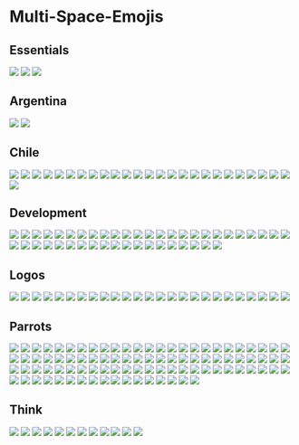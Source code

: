 Multi-Space-Emojis
==============

Essentials
-----
![](https://raw.githubusercontent.com/energon-a-secas/Multi-Space-Emojis/master/emojis/essentials/notfound.png)
![](https://raw.githubusercontent.com/energon-a-secas/Multi-Space-Emojis/master/emojis/essentials/clap2.gif)
![](https://raw.githubusercontent.com/energon-a-secas/Multi-Space-Emojis/master/emojis/essentials/f.png)

Argentina
-----
![](https://raw.githubusercontent.com/energon-a-secas/Multi-Space-Emojis/master/emojis/argentina/josha.png)
![](https://raw.githubusercontent.com/energon-a-secas/Multi-Space-Emojis/master/emojis/argentina/pipeno.png)


Chile
-----
![](https://raw.githubusercontent.com/energon-a-secas/Multi-Space-Emojis/master/emojis/chile/palta.png)
![](https://raw.githubusercontent.com/energon-a-secas/Multi-Space-Emojis/master/emojis/chile/jadue.png)
![](https://raw.githubusercontent.com/energon-a-secas/Multi-Space-Emojis/master/emojis/chile/zico.png)
![](https://raw.githubusercontent.com/energon-a-secas/Multi-Space-Emojis/master/emojis/chile/tepillamos.png)
![](https://raw.githubusercontent.com/energon-a-secas/Multi-Space-Emojis/master/emojis/chile/miraesawea.png)
![](https://raw.githubusercontent.com/energon-a-secas/Multi-Space-Emojis/master/emojis/chile/pare.png)
![](https://raw.githubusercontent.com/energon-a-secas/Multi-Space-Emojis/master/emojis/chile/tostada.png)
![](https://raw.githubusercontent.com/energon-a-secas/Multi-Space-Emojis/master/emojis/chile/mentholatum.png)
![](https://raw.githubusercontent.com/energon-a-secas/Multi-Space-Emojis/master/emojis/chile/carabinero.png)
![](https://raw.githubusercontent.com/energon-a-secas/Multi-Space-Emojis/master/emojis/chile/pedro_engel.png)
![](https://raw.githubusercontent.com/energon-a-secas/Multi-Space-Emojis/master/emojis/chile/flaitechileno.png)
![](https://raw.githubusercontent.com/energon-a-secas/Multi-Space-Emojis/master/emojis/chile/jabra.png)
![](https://raw.githubusercontent.com/energon-a-secas/Multi-Space-Emojis/master/emojis/chile/sospechosalacuestion.png)
![](https://raw.githubusercontent.com/energon-a-secas/Multi-Space-Emojis/master/emojis/chile/quepaso.gif)
![](https://raw.githubusercontent.com/energon-a-secas/Multi-Space-Emojis/master/emojis/chile/udechile.png)
![](https://raw.githubusercontent.com/energon-a-secas/Multi-Space-Emojis/master/emojis/chile/comolosupo.png)
![](https://raw.githubusercontent.com/energon-a-secas/Multi-Space-Emojis/master/emojis/chile/mapuche.png)
![](https://raw.githubusercontent.com/energon-a-secas/Multi-Space-Emojis/master/emojis/chile/thinking_vidal.jpg)
![](https://raw.githubusercontent.com/energon-a-secas/Multi-Space-Emojis/master/emojis/chile/gigiculo.png)
![](https://raw.githubusercontent.com/energon-a-secas/Multi-Space-Emojis/master/emojis/chile/mesatacataca.png)
![](https://raw.githubusercontent.com/energon-a-secas/Multi-Space-Emojis/master/emojis/chile/plop.png)
![](https://raw.githubusercontent.com/energon-a-secas/Multi-Space-Emojis/master/emojis/chile/nyanchile.gif)
![](https://raw.githubusercontent.com/energon-a-secas/Multi-Space-Emojis/master/emojis/chile/colocolo.png)
![](https://raw.githubusercontent.com/energon-a-secas/Multi-Space-Emojis/master/emojis/chile/segundo.png)
![](https://raw.githubusercontent.com/energon-a-secas/Multi-Space-Emojis/master/emojis/chile/chaleco_amarillo.png)
![](https://raw.githubusercontent.com/energon-a-secas/Multi-Space-Emojis/master/emojis/chile/asitalcual.png)

Development
-----
![](https://raw.githubusercontent.com/energon-a-secas/Multi-Space-Emojis/master/emojis/development/auth0.jpg)
![](https://raw.githubusercontent.com/energon-a-secas/Multi-Space-Emojis/master/emojis/development/aws.png)
![](https://raw.githubusercontent.com/energon-a-secas/Multi-Space-Emojis/master/emojis/development/firebase.png)
![](https://raw.githubusercontent.com/energon-a-secas/Multi-Space-Emojis/master/emojis/development/github.png)
![](https://raw.githubusercontent.com/energon-a-secas/Multi-Space-Emojis/master/emojis/development/go.png)
![](https://raw.githubusercontent.com/energon-a-secas/Multi-Space-Emojis/master/emojis/development/goland.png)
![](https://raw.githubusercontent.com/energon-a-secas/Multi-Space-Emojis/master/emojis/development/google_cloud.png)
![](https://raw.githubusercontent.com/energon-a-secas/Multi-Space-Emojis/master/emojis/development/gopher_dancing.gif)
![](https://raw.githubusercontent.com/energon-a-secas/Multi-Space-Emojis/master/emojis/development/grafana.png)
![](https://raw.githubusercontent.com/energon-a-secas/Multi-Space-Emojis/master/emojis/development/humo.gif)
![](https://raw.githubusercontent.com/energon-a-secas/Multi-Space-Emojis/master/emojis/development/javascript.png)
![](https://raw.githubusercontent.com/energon-a-secas/Multi-Space-Emojis/master/emojis/development/jenkins_ci.png)
![](https://raw.githubusercontent.com/energon-a-secas/Multi-Space-Emojis/master/emojis/development/jenkins_devil.png)
![](https://raw.githubusercontent.com/energon-a-secas/Multi-Space-Emojis/master/emojis/development/jenkins_explode.gif)
![](https://raw.githubusercontent.com/energon-a-secas/Multi-Space-Emojis/master/emojis/development/jenkins_party.gif)
![](https://raw.githubusercontent.com/energon-a-secas/Multi-Space-Emojis/master/emojis/development/jenkins_triggered.gif)
![](https://raw.githubusercontent.com/energon-a-secas/Multi-Space-Emojis/master/emojis/development/jira.png)
![](https://raw.githubusercontent.com/energon-a-secas/Multi-Space-Emojis/master/emojis/development/k8s.png)
![](https://raw.githubusercontent.com/energon-a-secas/Multi-Space-Emojis/master/emojis/development/kc.jpg)
![](https://raw.githubusercontent.com/energon-a-secas/Multi-Space-Emojis/master/emojis/development/merge.png)
![](https://raw.githubusercontent.com/energon-a-secas/Multi-Space-Emojis/master/emojis/development/merged-m.png)
![](https://raw.githubusercontent.com/energon-a-secas/Multi-Space-Emojis/master/emojis/development/merged-e.png)
![](https://raw.githubusercontent.com/energon-a-secas/Multi-Space-Emojis/master/emojis/development/merged-r.png)
![](https://raw.githubusercontent.com/energon-a-secas/Multi-Space-Emojis/master/emojis/development/merged-g.png)
![](https://raw.githubusercontent.com/energon-a-secas/Multi-Space-Emojis/master/emojis/development/merged-e2.png)
![](https://raw.githubusercontent.com/energon-a-secas/Multi-Space-Emojis/master/emojis/development/merged-d.png)
![](https://raw.githubusercontent.com/energon-a-secas/Multi-Space-Emojis/master/emojis/development/nodejs.png)
![](https://raw.githubusercontent.com/energon-a-secas/Multi-Space-Emojis/master/emojis/development/owasp.png)
![](https://raw.githubusercontent.com/energon-a-secas/Multi-Space-Emojis/master/emojis/development/php-ceo.png)
![](https://raw.githubusercontent.com/energon-a-secas/Multi-Space-Emojis/master/emojis/development/prometheus.png)
![](https://raw.githubusercontent.com/energon-a-secas/Multi-Space-Emojis/master/emojis/development/pubsub.png)
![](https://raw.githubusercontent.com/energon-a-secas/Multi-Space-Emojis/master/emojis/development/pulumi.png)
![](https://raw.githubusercontent.com/energon-a-secas/Multi-Space-Emojis/master/emojis/development/python.png)
![](https://raw.githubusercontent.com/energon-a-secas/Multi-Space-Emojis/master/emojis/development/rabbitmq.png)
![](https://raw.githubusercontent.com/energon-a-secas/Multi-Space-Emojis/master/emojis/development/ruby.png)
![](https://raw.githubusercontent.com/energon-a-secas/Multi-Space-Emojis/master/emojis/development/scrum_mom.png)
![](https://raw.githubusercontent.com/energon-a-secas/Multi-Space-Emojis/master/emojis/development/sketch.png)
![](https://raw.githubusercontent.com/energon-a-secas/Multi-Space-Emojis/master/emojis/development/splunk.png)
![](https://raw.githubusercontent.com/energon-a-secas/Multi-Space-Emojis/master/emojis/development/stackoverflow.png)
![](https://raw.githubusercontent.com/energon-a-secas/Multi-Space-Emojis/master/emojis/development/sublime.png)
![](https://raw.githubusercontent.com/energon-a-secas/Multi-Space-Emojis/master/emojis/development/swift.png)
![](https://raw.githubusercontent.com/energon-a-secas/Multi-Space-Emojis/master/emojis/development/terraform.png)
![](https://raw.githubusercontent.com/energon-a-secas/Multi-Space-Emojis/master/emojis/development/victorops.jpg)
![](https://raw.githubusercontent.com/energon-a-secas/Multi-Space-Emojis/master/emojis/development/webstorm.png)

Logos
-----
![](https://raw.githubusercontent.com/energon-a-secas/Multi-Space-Emojis/master/emojis/logos/starbucks.png)
![](https://raw.githubusercontent.com/energon-a-secas/Multi-Space-Emojis/master/emojis/logos/knasta.png)
![](https://raw.githubusercontent.com/energon-a-secas/Multi-Space-Emojis/master/emojis/logos/tor_onion.png)
![](https://raw.githubusercontent.com/energon-a-secas/Multi-Space-Emojis/master/emojis/logos/internet-explorer.png)
![](https://raw.githubusercontent.com/energon-a-secas/Multi-Space-Emojis/master/emojis/logos/hangouts.png)
![](https://raw.githubusercontent.com/energon-a-secas/Multi-Space-Emojis/master/emojis/logos/windows10.png)
![](https://raw.githubusercontent.com/energon-a-secas/Multi-Space-Emojis/master/emojis/logos/meet.png)
![](https://raw.githubusercontent.com/energon-a-secas/Multi-Space-Emojis/master/emojis/logos/fruna.png)
![](https://raw.githubusercontent.com/energon-a-secas/Multi-Space-Emojis/master/emojis/logos/microsoft.jpg)
![](https://raw.githubusercontent.com/energon-a-secas/Multi-Space-Emojis/master/emojis/logos/hoz_y_martillo.png)
![](https://raw.githubusercontent.com/energon-a-secas/Multi-Space-Emojis/master/emojis/logos/medium.png)
![](https://raw.githubusercontent.com/energon-a-secas/Multi-Space-Emojis/master/emojis/logos/oreo.jpg)
![](https://raw.githubusercontent.com/energon-a-secas/Multi-Space-Emojis/master/emojis/logos/netflix_n.png)
![](https://raw.githubusercontent.com/energon-a-secas/Multi-Space-Emojis/master/emojis/logos/mcafee.png)
![](https://raw.githubusercontent.com/energon-a-secas/Multi-Space-Emojis/master/emojis/logos/walmart.png)
![](https://raw.githubusercontent.com/energon-a-secas/Multi-Space-Emojis/master/emojis/logos/yapo.png)
![](https://raw.githubusercontent.com/energon-a-secas/Multi-Space-Emojis/master/emojis/logos/winamp.png)
![](https://raw.githubusercontent.com/energon-a-secas/Multi-Space-Emojis/master/emojis/logos/nintendo_switch.png)
![](https://raw.githubusercontent.com/energon-a-secas/Multi-Space-Emojis/master/emojis/logos/meetup.png)
![](https://raw.githubusercontent.com/energon-a-secas/Multi-Space-Emojis/master/emojis/logos/mach.jpg)
![](https://raw.githubusercontent.com/energon-a-secas/Multi-Space-Emojis/master/emojis/logos/instagram.png)
![](https://raw.githubusercontent.com/energon-a-secas/Multi-Space-Emojis/master/emojis/logos/linkedin.png)
![](https://raw.githubusercontent.com/energon-a-secas/Multi-Space-Emojis/master/emojis/logos/tinder.png)
![](https://raw.githubusercontent.com/energon-a-secas/Multi-Space-Emojis/master/emojis/logos/aws.png)
![](https://raw.githubusercontent.com/energon-a-secas/Multi-Space-Emojis/master/emojis/logos/auth0.png)

Parrots
-----
![](https://raw.githubusercontent.com/energon-a-secas/Multi-Space-Emojis/master/emojis/parrots/tiedyeparrot.gif)
![](https://raw.githubusercontent.com/energon-a-secas/Multi-Space-Emojis/master/emojis/parrots/sleepingparrot.gif)
![](https://raw.githubusercontent.com/energon-a-secas/Multi-Space-Emojis/master/emojis/parrots/parrotdad.gif)
![](https://raw.githubusercontent.com/energon-a-secas/Multi-Space-Emojis/master/emojis/parrots/parrotwave3.gif)
![](https://raw.githubusercontent.com/energon-a-secas/Multi-Space-Emojis/master/emojis/parrots/inverseparrot.gif)
![](https://raw.githubusercontent.com/energon-a-secas/Multi-Space-Emojis/master/emojis/parrots/parrotwave4.gif)
![](https://raw.githubusercontent.com/energon-a-secas/Multi-Space-Emojis/master/emojis/parrots/luckyparrot.gif)
![](https://raw.githubusercontent.com/energon-a-secas/Multi-Space-Emojis/master/emojis/parrots/reversecongaparrot.gif)
![](https://raw.githubusercontent.com/energon-a-secas/Multi-Space-Emojis/master/emojis/parrots/pingpongparrot.gif)
![](https://raw.githubusercontent.com/energon-a-secas/Multi-Space-Emojis/master/emojis/parrots/spyparrot.gif)
![](https://raw.githubusercontent.com/energon-a-secas/Multi-Space-Emojis/master/emojis/parrots/parrotwave5.gif)
![](https://raw.githubusercontent.com/energon-a-secas/Multi-Space-Emojis/master/emojis/parrots/portalblueparrot.gif)
![](https://raw.githubusercontent.com/energon-a-secas/Multi-Space-Emojis/master/emojis/parrots/parrotwave2.gif)
![](https://raw.githubusercontent.com/energon-a-secas/Multi-Space-Emojis/master/emojis/parrots/ice-cream-parrot.gif)
![](https://raw.githubusercontent.com/energon-a-secas/Multi-Space-Emojis/master/emojis/parrots/scienceparrot.gif)
![](https://raw.githubusercontent.com/energon-a-secas/Multi-Space-Emojis/master/emojis/parrots/shortparrot.gif)
![](https://raw.githubusercontent.com/energon-a-secas/Multi-Space-Emojis/master/emojis/parrots/ripparrot.gif)
![](https://raw.githubusercontent.com/energon-a-secas/Multi-Space-Emojis/master/emojis/parrots/laptopparrot.gif)
![](https://raw.githubusercontent.com/energon-a-secas/Multi-Space-Emojis/master/emojis/parrots/parrotnotfound.gif)
![](https://raw.githubusercontent.com/energon-a-secas/Multi-Space-Emojis/master/emojis/parrots/sovjetparrot.gif)
![](https://raw.githubusercontent.com/energon-a-secas/Multi-Space-Emojis/master/emojis/parrots/pirate-parrot.gif)
![](https://raw.githubusercontent.com/energon-a-secas/Multi-Space-Emojis/master/emojis/parrots/skiparrot.gif)
![](https://raw.githubusercontent.com/energon-a-secas/Multi-Space-Emojis/master/emojis/parrots/upvotepartyparrot.gif)
![](https://raw.githubusercontent.com/energon-a-secas/Multi-Space-Emojis/master/emojis/parrots/slomoparrot.gif)
![](https://raw.githubusercontent.com/energon-a-secas/Multi-Space-Emojis/master/emojis/parrots/portalparrot.gif)
![](https://raw.githubusercontent.com/energon-a-secas/Multi-Space-Emojis/master/emojis/parrots/reverseparrot.gif)
![](https://raw.githubusercontent.com/energon-a-secas/Multi-Space-Emojis/master/emojis/parrots/tacoparrot.gif)
![](https://raw.githubusercontent.com/energon-a-secas/Multi-Space-Emojis/master/emojis/parrots/oldparrot.gif)
![](https://raw.githubusercontent.com/energon-a-secas/Multi-Space-Emojis/master/emojis/parrots/sherlockparrot.gif)
![](https://raw.githubusercontent.com/energon-a-secas/Multi-Space-Emojis/master/emojis/parrots/prideparrot.gif)
![](https://raw.githubusercontent.com/energon-a-secas/Multi-Space-Emojis/master/emojis/parrots/gothparrot.gif)
![](https://raw.githubusercontent.com/energon-a-secas/Multi-Space-Emojis/master/emojis/parrots/jediparrot.gif)
![](https://raw.githubusercontent.com/energon-a-secas/Multi-Space-Emojis/master/emojis/parrots/margaritaparrot.gif)
![](https://raw.githubusercontent.com/energon-a-secas/Multi-Space-Emojis/master/emojis/parrots/nyan_parrot.gif)
![](https://raw.githubusercontent.com/energon-a-secas/Multi-Space-Emojis/master/emojis/parrots/portalorangeparrot.gif)
![](https://raw.githubusercontent.com/energon-a-secas/Multi-Space-Emojis/master/emojis/parrots/revolution-parrot.gif)
![](https://raw.githubusercontent.com/energon-a-secas/Multi-Space-Emojis/master/emojis/parrots/moonwalkingparrot.gif)
![](https://raw.githubusercontent.com/energon-a-secas/Multi-Space-Emojis/master/emojis/parrots/parrot_with_mustache.gif)
![](https://raw.githubusercontent.com/energon-a-secas/Multi-Space-Emojis/master/emojis/parrots/pizzaparrot.gif)
![](https://raw.githubusercontent.com/energon-a-secas/Multi-Space-Emojis/master/emojis/parrots/stableparrot.gif)
![](https://raw.githubusercontent.com/energon-a-secas/Multi-Space-Emojis/master/emojis/parrots/parrotbeer.gif)
![](https://raw.githubusercontent.com/energon-a-secas/Multi-Space-Emojis/master/emojis/parrots/shuffleparrot.gif)
![](https://raw.githubusercontent.com/energon-a-secas/Multi-Space-Emojis/master/emojis/parrots/parrotmustache.gif)
![](https://raw.githubusercontent.com/energon-a-secas/Multi-Space-Emojis/master/emojis/parrots/pirateparrot.gif)
![](https://raw.githubusercontent.com/energon-a-secas/Multi-Space-Emojis/master/emojis/parrots/gandalf_parrot.gif)
![](https://raw.githubusercontent.com/energon-a-secas/Multi-Space-Emojis/master/emojis/parrots/parrot-cop.gif)
![](https://raw.githubusercontent.com/energon-a-secas/Multi-Space-Emojis/master/emojis/parrots/matrixparrot.gif)
![](https://raw.githubusercontent.com/energon-a-secas/Multi-Space-Emojis/master/emojis/parrots/rotatingparrot.gif)
![](https://raw.githubusercontent.com/energon-a-secas/Multi-Space-Emojis/master/emojis/parrots/hamburgerparrot.gif)
![](https://raw.githubusercontent.com/energon-a-secas/Multi-Space-Emojis/master/emojis/parrots/githubparrot.gif)
![](https://raw.githubusercontent.com/energon-a-secas/Multi-Space-Emojis/master/emojis/parrots/hardhatparrot.gif)
![](https://raw.githubusercontent.com/energon-a-secas/Multi-Space-Emojis/master/emojis/parrots/rightparrot.gif)
![](https://raw.githubusercontent.com/energon-a-secas/Multi-Space-Emojis/master/emojis/parrots/parrotsleep.gif)
![](https://raw.githubusercontent.com/energon-a-secas/Multi-Space-Emojis/master/emojis/parrots/flowerparrot.gif)
![](https://raw.githubusercontent.com/energon-a-secas/Multi-Space-Emojis/master/emojis/parrots/parrotwave7.gif)
![](https://raw.githubusercontent.com/energon-a-secas/Multi-Space-Emojis/master/emojis/parrots/pauliparrot.gif)
![](https://raw.githubusercontent.com/energon-a-secas/Multi-Space-Emojis/master/emojis/parrots/halalparrot.gif)
![](https://raw.githubusercontent.com/energon-a-secas/Multi-Space-Emojis/master/emojis/parrots/papalparrot.gif)
![](https://raw.githubusercontent.com/energon-a-secas/Multi-Space-Emojis/master/emojis/parrots/popcornparrot.gif)
![](https://raw.githubusercontent.com/energon-a-secas/Multi-Space-Emojis/master/emojis/parrots/witnessparrot.gif)
![](https://raw.githubusercontent.com/energon-a-secas/Multi-Space-Emojis/master/emojis/parrots/parrotwave1.gif)
![](https://raw.githubusercontent.com/energon-a-secas/Multi-Space-Emojis/master/emojis/parrots/parrotwave6.gif)
![](https://raw.githubusercontent.com/energon-a-secas/Multi-Space-Emojis/master/emojis/parrots/partyparrot.gif)
![](https://raw.githubusercontent.com/energon-a-secas/Multi-Space-Emojis/master/emojis/parrots/middle_parrot.gif)
![](https://raw.githubusercontent.com/energon-a-secas/Multi-Space-Emojis/master/emojis/parrots/meowparrot.gif)
![](https://raw.githubusercontent.com/energon-a-secas/Multi-Space-Emojis/master/emojis/parrots/norwegianblueparrot.gif)
![](https://raw.githubusercontent.com/energon-a-secas/Multi-Space-Emojis/master/emojis/parrots/parrot.gif)
![](https://raw.githubusercontent.com/energon-a-secas/Multi-Space-Emojis/master/emojis/parrots/sassyparrot.gif)
![](https://raw.githubusercontent.com/energon-a-secas/Multi-Space-Emojis/master/emojis/parrots/thumbs-up-parrot.gif)
![](https://raw.githubusercontent.com/energon-a-secas/Multi-Space-Emojis/master/emojis/parrots/stalkerparrot.gif)
![](https://raw.githubusercontent.com/energon-a-secas/Multi-Space-Emojis/master/emojis/parrots/icecreamparrot.gif)
![](https://raw.githubusercontent.com/energon-a-secas/Multi-Space-Emojis/master/emojis/parrots/harrypotterparrot.gif)
![](https://raw.githubusercontent.com/energon-a-secas/Multi-Space-Emojis/master/emojis/parrots/slowparrot.gif)
![](https://raw.githubusercontent.com/energon-a-secas/Multi-Space-Emojis/master/emojis/parrots/originalparrot.gif)
![](https://raw.githubusercontent.com/energon-a-secas/Multi-Space-Emojis/master/emojis/parrots/shipitparrot.gif)
![](https://raw.githubusercontent.com/energon-a-secas/Multi-Space-Emojis/master/emojis/parrots/sadparrot.gif)
![](https://raw.githubusercontent.com/energon-a-secas/Multi-Space-Emojis/master/emojis/parrots/nicolas_cage_parrot.gif)
![](https://raw.githubusercontent.com/energon-a-secas/Multi-Space-Emojis/master/emojis/parrots/parrot_sleep.gif)
![](https://raw.githubusercontent.com/energon-a-secas/Multi-Space-Emojis/master/emojis/parrots/tennisparrot.gif)
![](https://raw.githubusercontent.com/energon-a-secas/Multi-Space-Emojis/master/emojis/parrots/twinsparrot.gif)
![](https://raw.githubusercontent.com/energon-a-secas/Multi-Space-Emojis/master/emojis/parrots/shufflepartyparrot.gif)
![](https://raw.githubusercontent.com/energon-a-secas/Multi-Space-Emojis/master/emojis/parrots/ultrafastparrot.gif)
![](https://raw.githubusercontent.com/energon-a-secas/Multi-Space-Emojis/master/emojis/parrots/slothparrot.gif)
![](https://raw.githubusercontent.com/energon-a-secas/Multi-Space-Emojis/master/emojis/parrots/fixparrot.gif)
![](https://raw.githubusercontent.com/energon-a-secas/Multi-Space-Emojis/master/emojis/parrots/opensourceparrot.gif)
![](https://raw.githubusercontent.com/energon-a-secas/Multi-Space-Emojis/master/emojis/parrots/stub_parrot.gif)
![](https://raw.githubusercontent.com/energon-a-secas/Multi-Space-Emojis/master/emojis/parrots/tripletsparrot.gif)
![](https://raw.githubusercontent.com/energon-a-secas/Multi-Space-Emojis/master/emojis/parrots/mardigrasparrot.gif)
![](https://raw.githubusercontent.com/energon-a-secas/Multi-Space-Emojis/master/emojis/parrots/gentlemanparrot.gif)
![](https://raw.githubusercontent.com/energon-a-secas/Multi-Space-Emojis/master/emojis/parrots/taiparrot.gif)
![](https://raw.githubusercontent.com/energon-a-secas/Multi-Space-Emojis/master/emojis/parrots/ryangoslingparrot.gif)
![](https://raw.githubusercontent.com/energon-a-secas/Multi-Space-Emojis/master/emojis/parrots/whitewalkerparrot.gif)


Think
-----

![](https://raw.githubusercontent.com/energon-a-secas/Multi-Space-Emojis/master/emojis/think/overthinking.gif)
![](https://raw.githubusercontent.com/energon-a-secas/Multi-Space-Emojis/master/emojis/think/think-uwu.png)
![](https://raw.githubusercontent.com/energon-a-secas/Multi-Space-Emojis/master/emojis/think/think_winnie.jpg)
![](https://raw.githubusercontent.com/energon-a-secas/Multi-Space-Emojis/master/emojis/think/thinking-despacito.jpg)
![](https://raw.githubusercontent.com/energon-a-secas/Multi-Space-Emojis/master/emojis/think/thinking.gif)
![](https://raw.githubusercontent.com/energon-a-secas/Multi-Space-Emojis/master/emojis/think/thinkkkk.gif)
![](https://raw.githubusercontent.com/energon-a-secas/Multi-Space-Emojis/master/emojis/think/thinksalt.jpg)
![](https://raw.githubusercontent.com/energon-a-secas/Multi-Space-Emojis/master/emojis/think/thonk_cool.png)
![](https://raw.githubusercontent.com/energon-a-secas/Multi-Space-Emojis/master/emojis/think/thonk_cute.png)
![](https://raw.githubusercontent.com/energon-a-secas/Multi-Space-Emojis/master/emojis/think/thonk_her.png)
![](https://raw.githubusercontent.com/energon-a-secas/Multi-Space-Emojis/master/emojis/think/thonk_octu.png)
![](https://raw.githubusercontent.com/energon-a-secas/Multi-Space-Emojis/master/emojis/think/thonking.png)
